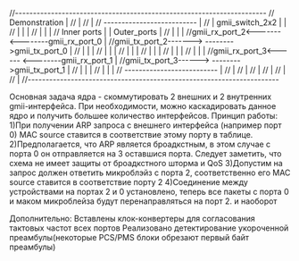 //----------------------------------------------------------------------
//                  Demonstration				                       |
//                                                                     |
//                                                                     |
//                  --------------------------                         |
//                  |     gmii_switch_2x2    |                         |
//                  |                        |                         |
//                  |                        |                         |
//  Inner ports     |                        |      Outer_ports        |
//                  |                        |                         |
//gmii_rx_port_2<-------                  <--------gmii_rx_port_0      |
//gmii_tx_port_2------->                  -------->gmii_tx_port_0      |
//                  |                        |                         |
//                  |                        |                         |
//                  |                        |                         |
//                  |                        |                         |
//                  |                        |                         |
//                  |                        |                         |
//gmii_rx_port_3<------                  <--------gmii_rx_port_1       |
//gmii_tx_port_3------>                  -------->gmii_tx_port_1       |
//                  |                        |                         |
//                  |                        |                         |
//                  --------------------------                         |
//                                                                     |
//                                                                     |
//                                                                     |
//                                                                     |
//                                                                     |
//                                                                     |
//----------------------------------------------------------------------

Основная задача ядра - скоммутировать 2 внешних и 2 внутренних gmii-интерфейса. При необходимости, можно каскадировать данное ядро и получить большее количество интерфейсов.
Принцип работы:
1)При получении ARP запроса с внешнего интерфейса (например порт 0) MAC source ставится в соответствие этому порту в таблице. 
2)Предполагается, что ARP является броадкстным, в этом случае с порта 0 он отправляется на 3 оставшися порта.
Следует заметить, что схема не имеет защиты от броадкстного шторма и QoS
3)Допустим на запрос должен ответить микроблэйз с порта 2, соответственно его MAC source ставится в соответствие порту 2
4)Соединение между устройствами на портах 2 и 0 установлено, теперь все пакеты с порта 0 и маком микроблейза будут перенаправляться на порт 2. и наоборот

Дополнительно:
Вставлены клок-конвертеры для согласования тактовых частот всех портов
Реализовано детектирование укороченной преамбулы(некоторые PCS/PMS блоки обрезают первый байт преамбулы)
